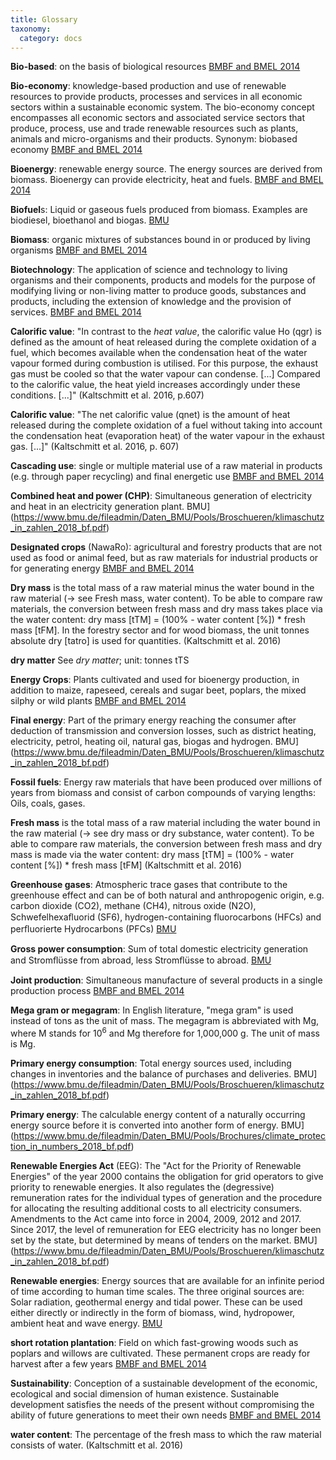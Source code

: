 ```yaml
---
title: Glossary
taxonomy:
  category: docs
---
```


**Bio-based**: on the basis of biological resources [BMBF and BMEL 2014](https://www.bmbf.de/pub/Biooekonomie_in_Germany.pdf)

**Bio-economy**: knowledge-based production and use of renewable resources to provide products, processes and services in all economic sectors within a sustainable economic system. The bio-economy concept encompasses all economic sectors and associated service sectors that produce, process, use and trade renewable resources such as plants, animals and micro-organisms and their products. Synonym: biobased economy [BMBF and BMEL 2014](https://www.bmbf.de/pub/Biooekonomie_in_Germany.pdf)

**Bioenergy**: renewable energy source. The energy sources are derived from biomass. Bioenergy can provide electricity, heat and fuels. [BMBF and BMEL 2014](https://www.bmbf.de/pub/Biooekonomie_in_Germany.pdf)

**Biofuel**s: Liquid or gaseous fuels produced from biomass. Examples are biodiesel, bioethanol and biogas. [BMU](https://www.bmu.de/fileadmin/Daten_BMU/Pools/Broschueren/klimaschutz_in_zahlen_2018_bf.pdf)

**Biomass**: organic mixtures of substances bound in or produced by living organisms [BMBF and BMEL 2014](https://www.bmbf.de/pub/Biooekonomie_in_Germany.pdf)

**Biotechnology**: The application of science and technology to living organisms and their components, products and models for the purpose of modifying living or non-living matter to produce goods, substances and products, including the extension of knowledge and the provision of services. [BMBF and BMEL 2014](https://www.bmbf.de/pub/Biooekonomie_in_Germany.pdf)

**Calorific value**: "In contrast to the *heat value*, the calorific value Ho (qgr) is defined as the amount of heat released during the complete oxidation of a fuel, which becomes available when the condensation heat of the water vapour formed during combustion is utilised. For this purpose, the exhaust gas must be cooled so that the water vapour can condense. [...] Compared to the calorific value, the heat yield increases accordingly under these conditions. [...]" (Kaltschmitt et al. 2016, p.607)

**Calorific value**: "The net calorific value (qnet) is the amount of heat released during the complete oxidation of a fuel without taking into account the condensation heat (evaporation heat) of the water vapour in the exhaust gas. [...]" (Kaltschmitt et al. 2016, p. 607)

**Cascading use**: single or multiple material use of a raw material in products (e.g. through paper recycling) and final energetic use [BMBF and BMEL 2014](https://www.bmbf.de/pub/Biooekonomie_in_Germany.pdf)

**Combined heat and power (CHP)**: Simultaneous generation of electricity and heat in an electricity generation plant. BMU](https://www.bmu.de/fileadmin/Daten_BMU/Pools/Broschueren/klimaschutz_in_zahlen_2018_bf.pdf)

**Designated crops** (NawaRo): agricultural and forestry products that are not used as food or animal feed, but as raw materials for industrial products or for generating energy [BMBF and BMEL 2014](https://www.bmbf.de/pub/Biooekonomie_in_Germany.pdf)

**Dry mass** is the total mass of a raw material minus the water bound in the raw material (→ see Fresh mass, water content). To be able to compare raw materials, the conversion between fresh mass and dry mass takes place via the water content: dry mass [tTM] = (100% - water content [%]) * fresh mass [tFM]. In the forestry sector and for wood biomass, the unit tonnes absolute dry [tatro] is used for quantities. (Kaltschmitt et al. 2016)

**dry matter** See *dry matter*; unit: tonnes tTS

**Energy Crops**: Plants cultivated and used for bioenergy production, in addition to maize, rapeseed, cereals and sugar beet, poplars, the mixed silphy or wild plants [BMBF and BMEL 2014](https://www.bmbf.de/pub/Biooekonomie_in_Germany.pdf)

**Final energy**: Part of the primary energy reaching the consumer after deduction of transmission and conversion losses, such as district heating, electricity, petrol, heating oil, natural gas, biogas and hydrogen. BMU](https://www.bmu.de/fileadmin/Daten_BMU/Pools/Broschueren/klimaschutz_in_zahlen_2018_bf.pdf)

**Fossil fuels**: Energy raw materials that have been produced over millions of years from biomass and consist of carbon compounds of varying lengths: Oils, coals, gases.

**Fresh mass** is the total mass of a raw material including the water bound in the raw material (→ see dry mass or dry substance, water content). To be able to compare raw materials, the conversion between fresh mass and dry mass is made via the water content: dry mass [tTM] = (100% - water content [%]) * fresh mass [tFM] (Kaltschmitt et al. 2016)

**Greenhouse gases**: Atmospheric trace gases that contribute to the greenhouse effect and can be of both natural and anthropogenic origin, e.g. carbon dioxide (CO2), methane (CH4), nitrous oxide (N2O), Schwefelhexaﬂuorid (SF6), hydrogen-containing fluorocarbons (HFCs) and perﬂuorierte Hydrocarbons (PFCs) [BMU](https://www.bmu.de/fileadmin/Daten_BMU/Pools/Broschueren/klimaschutz_in_zahlen_2018_bf.pdf)

**Gross power consumption**: Sum of total domestic electricity generation and Stromﬂüsse from abroad, less Stromﬂüsse to abroad. [BMU](https://www.bmu.de/fileadmin/Daten_BMU/Pools/Broschueren/klimaschutz_in_zahlen_2018_bf.pdf)

**Joint production**: Simultaneous manufacture of several products in a single production process [BMBF and BMEL 2014](https://www.bmbf.de/pub/Biooekonomie_in_Germany.pdf)

**Mega gram or megagram**: In English literature, "mega gram" is used instead of tons as the unit of mass. The megagram is abbreviated with Mg, where M stands for 10<sup>6</sup> and Mg therefore for 1,000,000 g. The unit of mass is Mg. 

**Primary energy consumption**: Total energy sources used, including changes in inventories and the balance of purchases and deliveries. BMU](https://www.bmu.de/fileadmin/Daten_BMU/Pools/Broschueren/klimaschutz_in_zahlen_2018_bf.pdf)

**Primary energy**: The calculable energy content of a naturally occurring energy source before it is converted into another form of energy. BMU](https://www.bmu.de/fileadmin/Daten_BMU/Pools/Brochures/climate_protection_in_numbers_2018_bf.pdf)

**Renewable Energies Act** (EEG): The "Act for the Priority of Renewable Energies" of the year 2000 contains the obligation for grid operators to give priority to renewable energies. It also regulates the (degressive) remuneration rates for the individual types of generation and the procedure for allocating the resulting additional costs to all electricity consumers. Amendments to the Act came into force in 2004, 2009, 2012 and 2017. Since 2017, the level of remuneration for EEG electricity has no longer been set by the state, but determined by means of tenders on the market. BMU](https://www.bmu.de/fileadmin/Daten_BMU/Pools/Broschueren/klimaschutz_in_zahlen_2018_bf.pdf)

**Renewable energies**: Energy sources that are available for an infinite period of time according to human time scales. The three original sources are: Solar radiation, geothermal energy and tidal power. These can be used either directly or indirectly in the form of biomass, wind, hydropower, ambient heat and wave energy. [BMU](https://www.bmu.de/fileadmin/Daten_BMU/Pools/Broschueren/klimaschutz_in_zahlen_2018_bf.pdf)

**short rotation plantation**: Field on which fast-growing woods such as poplars and willows are cultivated. These permanent crops are ready for harvest after a few years [BMBF and BMEL 2014](https://www.bmbf.de/pub/Biooekonomie_in_Deutschland.pdf)

**Sustainability**: Conception of a sustainable development of the economic, ecological and social dimension of human existence. Sustainable development satisfies the needs of the present without compromising the ability of future generations to meet their own needs [BMBF and BMEL 2014](https://www.bmbf.de/pub/Biooekonomie_in_Germany.pdf)

**water content**: The percentage of the fresh mass to which the raw material consists of water. (Kaltschmitt et al. 2016)
